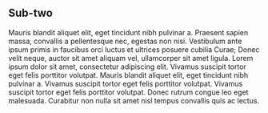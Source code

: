## Sub-two

Mauris blandit aliquet elit, eget tincidunt nibh pulvinar a. Praesent sapien massa, convallis a pellentesque nec, egestas non nisi. Vestibulum ante ipsum primis in faucibus orci luctus et ultrices posuere cubilia Curae; Donec velit neque, auctor sit amet aliquam vel, ullamcorper sit amet ligula. Lorem ipsum dolor sit amet, consectetur adipiscing elit. Vivamus suscipit tortor eget felis porttitor volutpat. Mauris blandit aliquet elit, eget tincidunt nibh pulvinar a. Vivamus suscipit tortor eget felis porttitor volutpat. Vivamus suscipit tortor eget felis porttitor volutpat. Donec rutrum congue leo eget malesuada. Curabitur non nulla sit amet nisl tempus convallis quis ac lectus.